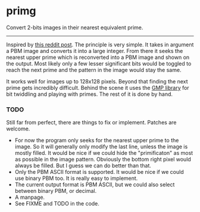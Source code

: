 # primg
Convert 2-bits images in their nearest equivalent prime.

---

Inspired by [this reddit post](https://www.reddit.com/r/math/comments/7qpfls/does_there_exist_a_prime_number_whose).
The principle is very simple. It takes in argument a PBM image and converts it
into a large integer. From there it seeks the nearest upper prime which is
reconverted into a PBM image and shown on the output. Most likely only a few
lesser significant bits would be toggled to reach the next prime and the
pattern in the image would stay the same.

It works well for images up to 128x128 pixels. Beyond that finding the next
prime gets incredibly difficult. Behind the scene it uses the [GMP library](https://gmplib.org)
for bit twiddling and playing with primes. The rest of it is done by hand.

### TODO

Still far from perfect, there are things to fix or implement.
Patches are welcome.

  * For now the program only seeks for the nearest upper prime to the image.
    So it will generally only modify the last line, unless the image is mostly
    filled. It would be nice if we could hide the "primificaton" as most as
    possible in the image pattern. Obviously the bottom right pixel would always
    be filled. But I guess we can do better than that.
  * Only the PBM ASCII format is supported. It would be nice if we
    could use binary PBM too. It is really easy to implement.
  * The current output format is PBM ASCII, but we could also select between
    binary PBM, or decimal.
  * A manpage.
  * See FIXME and TODO in the code.
